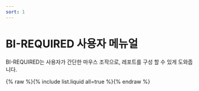 ```yaml
---
sort: 1
---
```


# BI-REQUIRED 사용자 메뉴얼

BI-REQUIRED는 사용자가 간단한 마우스 조작으로, 레포트를 구성 할 수 있게 도와줍니다.

{% raw %}{% include list.liquid all=true %}{% endraw %}


